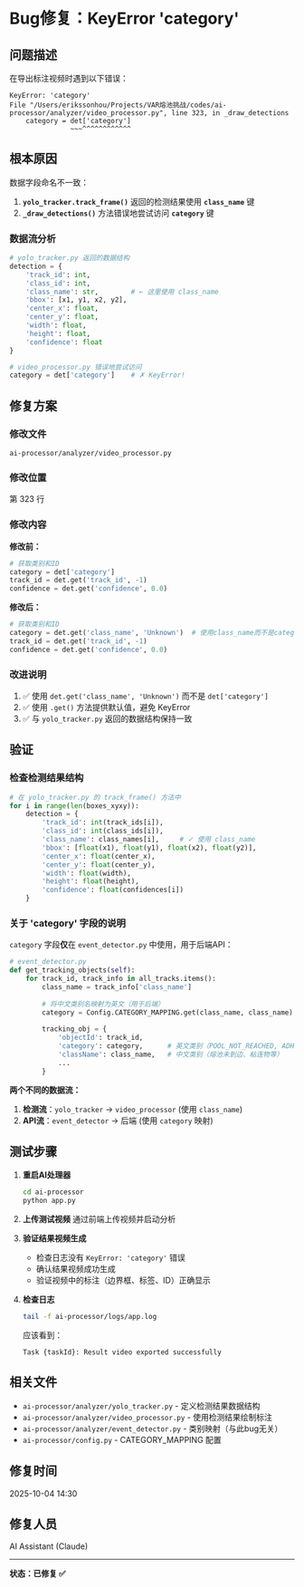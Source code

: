 # Bug修复：KeyError 'category'

## 问题描述

在导出标注视频时遇到以下错误：

```
KeyError: 'category'
File "/Users/erikssonhou/Projects/VAR熔池挑战/codes/ai-processor/analyzer/video_processor.py", line 323, in _draw_detections
    category = det['category']
               ~~~^^^^^^^^^^^^
```

## 根本原因

数据字段命名不一致：

1. **`yolo_tracker.track_frame()`** 返回的检测结果使用 **`class_name`** 键
2. **`_draw_detections()`** 方法错误地尝试访问 **`category`** 键

### 数据流分析

```python
# yolo_tracker.py 返回的数据结构
detection = {
    'track_id': int,
    'class_id': int,
    'class_name': str,        # ← 这里使用 class_name
    'bbox': [x1, y1, x2, y2],
    'center_x': float,
    'center_y': float,
    'width': float,
    'height': float,
    'confidence': float
}

# video_processor.py 错误地尝试访问
category = det['category']    # ✗ KeyError!
```

## 修复方案

### 修改文件

`ai-processor/analyzer/video_processor.py`

### 修改位置

第 323 行

### 修改内容

**修改前：**

```python
# 获取类别和ID
category = det['category']
track_id = det.get('track_id', -1)
confidence = det.get('confidence', 0.0)
```

**修改后：**

```python
# 获取类别和ID
category = det.get('class_name', 'Unknown')  # 使用class_name而不是category
track_id = det.get('track_id', -1)
confidence = det.get('confidence', 0.0)
```

### 改进说明

1. ✅ 使用 `det.get('class_name', 'Unknown')` 而不是 `det['category']`
2. ✅ 使用 `.get()` 方法提供默认值，避免 KeyError
3. ✅ 与 `yolo_tracker.py` 返回的数据结构保持一致

## 验证

### 检查检测结果结构

```python
# 在 yolo_tracker.py 的 track_frame() 方法中
for i in range(len(boxes_xyxy)):
    detection = {
        'track_id': int(track_ids[i]),
        'class_id': int(class_ids[i]),
        'class_name': class_names[i],     # ✓ 使用 class_name
        'bbox': [float(x1), float(y1), float(x2), float(y2)],
        'center_x': float(center_x),
        'center_y': float(center_y),
        'width': float(width),
        'height': float(height),
        'confidence': float(confidences[i])
    }
```

### 关于 'category' 字段的说明

`category` 字段**仅**在 `event_detector.py` 中使用，用于后端API：

```python
# event_detector.py
def get_tracking_objects(self):
    for track_id, track_info in all_tracks.items():
        class_name = track_info['class_name']
        
        # 将中文类别名映射为英文（用于后端）
        category = Config.CATEGORY_MAPPING.get(class_name, class_name)
        
        tracking_obj = {
            'objectId': track_id,
            'category': category,      # 英文类别（POOL_NOT_REACHED, ADHESION等）
            'className': class_name,   # 中文类别（熔池未到边、粘连物等）
            ...
        }
```

**两个不同的数据流：**

1. **检测流**：`yolo_tracker` → `video_processor` (使用 `class_name`)
2. **API流**：`event_detector` → 后端 (使用 `category` 映射)

## 测试步骤

1. **重启AI处理器**

   ```bash
   cd ai-processor
   python app.py
   ```

2. **上传测试视频**
   通过前端上传视频并启动分析

3. **验证结果视频生成**
   - 检查日志没有 `KeyError: 'category'` 错误
   - 确认结果视频成功生成
   - 验证视频中的标注（边界框、标签、ID）正确显示

4. **检查日志**

   ```bash
   tail -f ai-processor/logs/app.log
   ```

   应该看到：

   ```
   Task {taskId}: Result video exported successfully
   ```

## 相关文件

- `ai-processor/analyzer/yolo_tracker.py` - 定义检测结果数据结构
- `ai-processor/analyzer/video_processor.py` - 使用检测结果绘制标注
- `ai-processor/analyzer/event_detector.py` - 类别映射（与此bug无关）
- `ai-processor/config.py` - CATEGORY_MAPPING 配置

## 修复时间

2025-10-04 14:30

## 修复人员

AI Assistant (Claude)

---

**状态：已修复 ✅**
